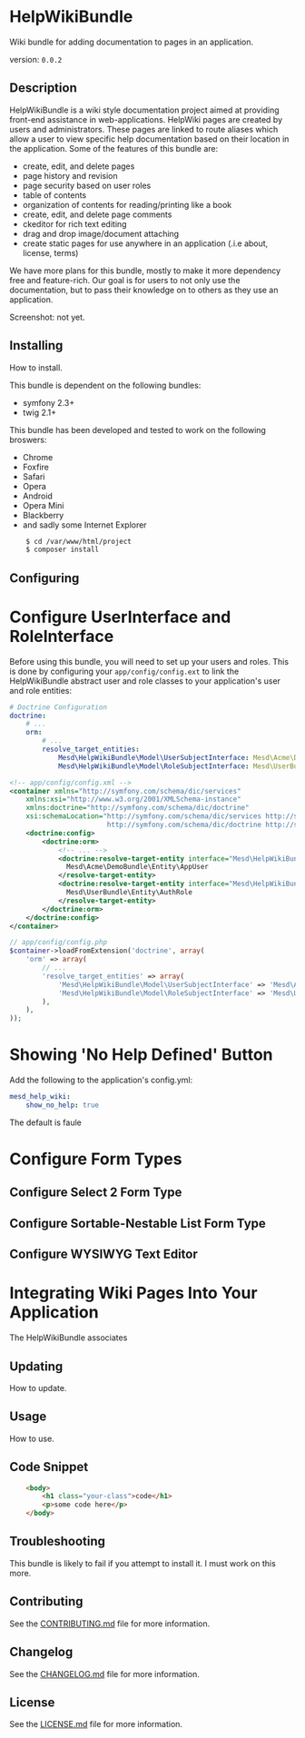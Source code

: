 HelpWikiBundle
==============

Wiki bundle for adding documentation to pages in an application.

version: `0.0.2`

Description
-----------

HelpWikiBundle is a wiki style documentation project aimed at providing
front-end assistance in web-applications. HelpWiki pages are created by
users and administrators. These pages are linked to route aliases which
allow a user to view specific help documentation based on their location
in the application. Some of the features of this bundle are:

  + create, edit, and delete pages
  + page history and revision
  + page security based on user roles
  + table of contents
  + organization of contents for reading/printing like a book
  + create, edit, and delete page comments
  + ckeditor for rich text editing
  + drag and drop image/document attaching
  + create static pages for use anywhere in an application (.i.e about, license, terms)

We have more plans for this bundle, mostly to make it more dependency free
and feature-rich. Our goal is for users to not only use the documentation,
but to pass their knowledge on to others as they use an application.

Screenshot: not yet.

Installing
----------

How to install.

This bundle is dependent on the following bundles:

  + symfony 2.3+
  + twig 2.1+

This bundle has been developed and tested to work on the following broswers:

  + Chrome
  + Foxfire
  + Safari
  + Opera
  + Android
  + Opera Mini
  + Blackberry
  + and sadly some Internet Explorer

```bash
    $ cd /var/www/html/project
    $ composer install
```

Configuring
-----------

# Configure UserInterface and RoleInterface

Before using this bundle, you will need to set up your users and roles.
This is done by configuring your `app/config/config.ext` to link the
HelpWikiBundle abstract user and role classes to your application's
user and role entities:

```yaml
# Doctrine Configuration
doctrine:
    # ...
    orm:
        # ...
        resolve_target_entities:
            Mesd\HelpWikiBundle\Model\UserSubjectInterface: Mesd\Acme\DemoBundle\Entity\AppUser
            Mesd\HelpWikiBundle\Model\RoleSubjectInterface: Mesd\UserBundle\Entity\AuthRole
```

```xml
<!-- app/config/config.xml -->
<container xmlns="http://symfony.com/schema/dic/services"
    xmlns:xsi="http://www.w3.org/2001/XMLSchema-instance"
    xmlns:doctrine="http://symfony.com/schema/dic/doctrine"
    xsi:schemaLocation="http://symfony.com/schema/dic/services http://symfony.com/schema/dic/services/services-1.0.xsd
                        http://symfony.com/schema/dic/doctrine http://symfony.com/schema/dic/doctrine/doctrine-1.0.xsd">
    <doctrine:config>
        <doctrine:orm>
            <!-- ... -->
            <doctrine:resolve-target-entity interface="Mesd\HelpWikiBundle\Model\UserSubjectInterface">
              Mesd\Acme\DemoBundle\Entity\AppUser
            </resolve-target-entity>
            <doctrine:resolve-target-entity interface="Mesd\HelpWikiBundle\Model\RoleSubjectInterface">
              Mesd\UserBundle\Entity\AuthRole
            </resolve-target-entity>
        </doctrine:orm>
    </doctrine:config>
</container>
```

```php
// app/config/config.php
$container->loadFromExtension('doctrine', array(
    'orm' => array(
        // ...
        'resolve_target_entities' => array(
            'Mesd\HelpWikiBundle\Model\UserSubjectInterface' => 'Mesd\Acme\DemoBundle\Entity\AppUser',
            'Mesd\HelpWikiBundle\Model\RoleSubjectInterface' => 'Mesd\UserBundle\Entity\AuthRole',
        ),
    ),
));
```

# Showing 'No Help Defined' Button

Add the following to the application's config.yml:

```yaml
mesd_help_wiki:
    show_no_help: true
```

The default is faule

# Configure Form Types

## Configure Select 2 Form Type

## Configure Sortable-Nestable List Form Type

## Configure WYSIWYG Text Editor

# Integrating Wiki Pages Into Your Application

The HelpWikiBundle associates

Updating
--------

How to update.

Usage
-----

How to use.


Code Snippet
------------

```html
    <body>
        <h1 class="your-class">code</h1>
        <p>some code here</p>
    </body>
```

Troubleshooting
---------------

This bundle is likely to fail if you attempt to install it.
I must work on this more.


Contributing
------------

See the [CONTRIBUTING.md](CONTRIBUTING.md) file for more information.

Changelog
---------

See the [CHANGELOG.md](CHANGELOG.md) file for more information.

License
-------

See the [LICENSE.md](LICENSE.md) file for more information.